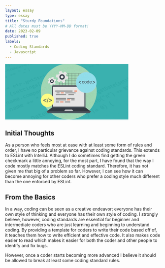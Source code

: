 ```yaml
---
layout: essay
type: essay
title: "Sturdy Foundations"
# All dates must be YYYY-MM-DD format!
date: 2023-02-09
published: true
labels:
  - Coding Standards
  - Javascript
---
```


<img width="400px" class="rounded float-start pe-4" src="../img/coding-standards.jpg">

## Initial Thoughts
As a person who feels most at ease with at least some form of rules and order, I have no particular grievance against coding standards.  This extends to ESLint with IntelliJ.  Although I do sometimes find getting the green checkmark a little annoying, for the most part, I have found that the way I code mostly matches the ESLint coding standard.  Therefore, it has not given me that big of a problem so far.  However, I can see how it can become annoying for other coders who prefer a coding style much different than the one enforced by ESLint.

## From the Basics
In a way, coding can be seen as a creative endeavor; everyone has their own style of thinking and everyone has their own style of coding.  I strongly believe, however, coding standards are essential for beginner and intermediate coders who are just learning and beginning to understand coding.  By providing a template for coders to write their code based off of, it teaches them how to write efficient and effective code.  It also makes code easier to read which makes it easier for both the coder and other people to identify and fix bugs.

However, once a coder starts becoming more advanced I believe it should be allowed to break at least some coding standard rules.
